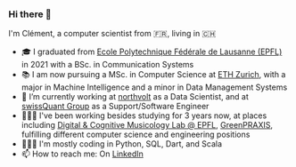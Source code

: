 ### Hi there 👋

I'm Clément, a computer scientist from 🇫🇷, living in 🇨🇭 

- 🎓 I graduated from [Ecole Polytechnique Fédérale de Lausanne (EPFL)](https://epfl.ch) in 2021 with a BSc. in Communication Systems
- 📚 I am now pursuing a MSc. in Computer Science at [ETH Zurich](https://ethz.ch), with a major in Machine Intelligence and a minor in Data Management Systems
- 🌱 I’m currently working at [northvolt](https://northvolt.com) as a Data Scientist, and at [swissQuant Group](https://www.swissquant.com) as a Support/Software Engineer
- 👨🏻‍🔬 I've been working besides studying for 3 years now, at places including [Digital & Cognitive Musicology Lab @ EPFL](https://www.epfl.ch/labs/dcml/), [GreenPRAXIS](https://www.greenpraxis.com/en), fulfilling different computer science and engineering positions
- 👨🏻‍💻 I'm mostly coding in Python, SQL, Dart, and Scala
- 📫 How to reach me: On [LinkedIn](https://www.linkedin.com/in/clementsicard)
